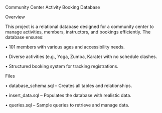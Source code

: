 Community Center Activity Booking Database



Overview



This project is a relational database designed for a community center to manage activities, members, instructors, and bookings efficiently. The database ensures:

• 101 members with various ages and accessibility needs.

• Diverse activities (e.g., Yoga, Zumba, Karate) with no schedule clashes.

• Structured booking system for tracking registrations.



Files

• database_schema.sql – Creates all tables and relationships.

• insert_data.sql – Populates the database with realistic data.

• queries.sql – Sample queries to retrieve and manage data.

